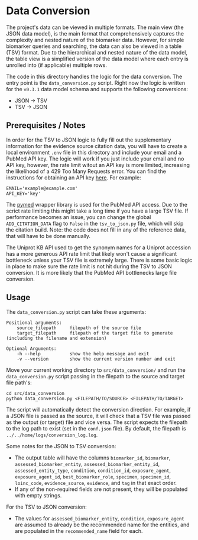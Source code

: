 # Data Conversion 

The project's data can be viewed in multiple formats. The main view (the JSON data model), is the main format that comprehensively captures the complexity and nested nature of the biomarker data. However, for simple biomarker queries and searching, the data can also be viewed in a table (TSV) format. Due to the hierarchical and nested nature of the data model, the table view is a simplified version of the data model where each entry is unrolled into (if applicable) multiple rows. 

The code in this directory handles the logic for the data conversion. The entry point is the `data_conversion.py` script. Right now the logic is written for the `v0.3.1` data model schema and supports the following conversions:
- JSON -> TSV
- TSV -> JSON 

## Prerequisites / Notes

In order for the TSV to JSON logic to fully fill out the supplementary information for the evidence source citation data, you will have to create a local environment `.env` file in this directory and include your email and a PubMed API key. The logic will work if you just include your email and no API key, however, the rate limit witout an API key is more limited, increasing the likelihood of a 429 Too Many Requests error. You can find the instructions for obtaining an API key [here](https://ncbiinsights.ncbi.nlm.nih.gov/2017/11/02/new-api-keys-for-the-e-utilities/). For example:

```
EMAIL='example@example.com'
API_KEY='key'
```

The [pymed](https://github.com/gijswobben/pymed) wrapper library is used for the PubMed API access. Due to the scrict rate limiting this might take a long time if you have a large TSV file. If performance becomes an issue, you can change the global `ADD_CITATION_DATA` flag to `False` in the `tsv_to_json.py` file, which will skip the citation build. Note: the code does not fill in any of the reference data, that will have to be done manually. 

The Uniprot KB API used to get the synonym names for a Uniprot accession has a more generous API rate limit that likely won't cause a significant bottleneck unless your TSV file is extremely large. There is some basic logic in place to make sure the rate limit is not hit during the TSV to JSON conversion. It is more likely that the PubMed API bottlenecks large file conversion. 

## Usage 

The `data_conversion.py` script can take these arguments: 

``` 
Positional arguments:
    source_filepath     filepath of the source file
    target_filepath     filepath of the target file to generate (including the filename and extension)

Optional Arguments:
    -h --help           show the help message and exit 
    -v --version        show the current version number and exit
```

Move your current working directory to `src/data_conversion/` and run the `data_conversion.py` script passing in the filepath to the source and target file path's: 

```
cd src/data_conversion
python data_conversion.py <FILEPATH/TO/SOURCE> <FILEPATH/TO/TARGET>
```

The script will automatically detect the conversion direction. For example, if a JSON file is passed as the source, it will check that a TSV file was passed as the output (or target) file and vice versa. The script expects the filepath to the log path to exist (set in the `conf.json` file). By default, the filepath is `../../home/logs/conversion_log.log`. 

Some notes for the JSON to TSV conversion: 
- The output table will have the columns `biomarker_id`, `biomarker`, `assessed_biomarker_entity`, `assessed_biomarker_entity_id`, `assessed_entity_type`, `condition`, `condition_id`, `exposure_agent`, `exposure_agent_id`, `best_biomarker_role`, `specimen`, `specimen_id`, `loinc_code`, `evidence_source`, `evidence`, and `tag` in that exact order.
- If any of the non-required fields are not present, they will be populated with empty strings.

For the TSV to JSON conversion: 
- The values for `assessed_biomarker_entity`, `condition`, `exposure_agent` are assumed to already be the recommended name for the entities, and are populated in the `recommended_name` field for each. 